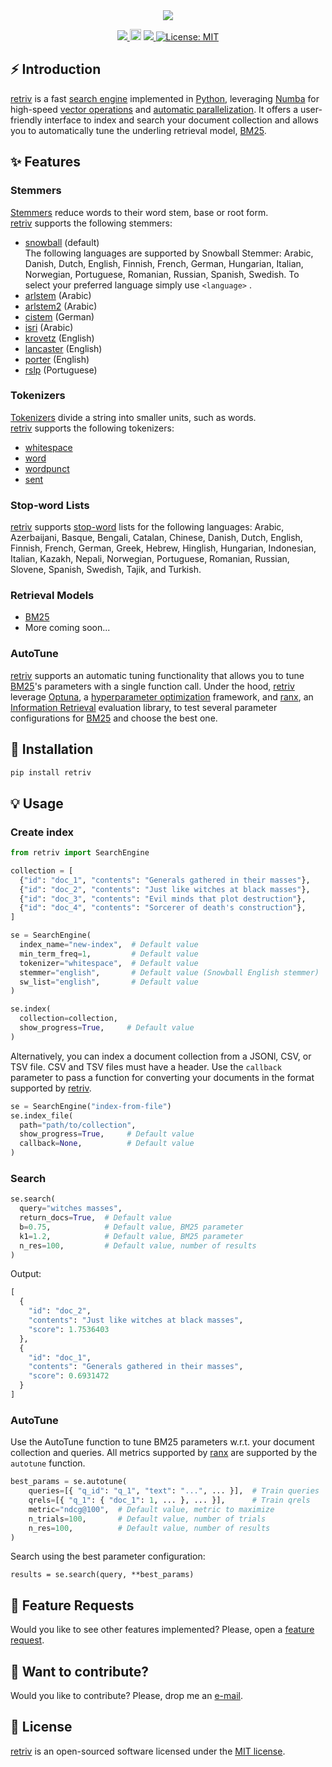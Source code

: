 <div align="center">
  <img src="https://repository-images.githubusercontent.com/566840861/ce7eeed0-7454-4aff-9073-235a83eeb6e7">
</div>

<p align="center">
  <!-- Python -->
  <a href="https://www.python.org" alt="Python">
      <img src="https://badges.aleen42.com/src/python.svg" />
  </a>
  <!-- Version -->
  <a href="https://badge.fury.io/py/retriv"><img src="https://badge.fury.io/py/retriv.svg" alt="PyPI version" height="18"></a>
  <!-- Docs -->
  <!-- <a href="https://amenra.github.io/retriv"><img src="https://img.shields.io/badge/docs-passing-<COLOR>.svg" alt="Documentation Status"></a> -->
  <!-- Black -->
  <a href="https://github.com/psf/black" alt="Code style: black">
      <img src="https://img.shields.io/badge/code%20style-black-000000.svg" />
  </a>
  <!-- License -->
  <a href="https://lbesson.mit-license.org/"><img src="https://img.shields.io/badge/License-MIT-blue.svg" alt="License: MIT"></a>
  <!-- Google Colab -->
  <!-- <a href="https://colab.research.google.com/github/AmenRa/retriv/blob/master/notebooks/1_overview.ipynb"> -->
      <!-- <img src="https://colab.research.google.com/assets/colab-badge.svg" alt="Open In Colab"/> -->
  </a>
</p>

## ⚡️ Introduction

[retriv](https://github.com/AmenRa/retriv) is a fast [search engine](https://en.wikipedia.org/wiki/Search_engine) implemented in [Python](https://en.wikipedia.org/wiki/Python_(programming_language)), leveraging [Numba](https://github.com/numba/numba) for high-speed [vector operations](https://en.wikipedia.org/wiki/Automatic_vectorization) and [automatic parallelization](https://en.wikipedia.org/wiki/Automatic_parallelization).
It offers a user-friendly interface to index and search your document collection and allows you to automatically tune the underling retrieval model, [BM25](https://en.wikipedia.org/wiki/Okapi_BM25).


## ✨ Features

### Stemmers
[Stemmers](https://en.wikipedia.org/wiki/Stemming) reduce words to their word stem, base or root form.  
[retriv](https://github.com/AmenRa/retriv) supports the following stemmers:
- [snowball](https://www.nltk.org/api/nltk.stem.snowball.html) (default)  
The following languages are supported by Snowball Stemmer: 
Arabic, Danish, Dutch, English, Finnish, French, German, Hungarian, Italian, Norwegian, Portuguese, Romanian, Russian, Spanish, Swedish.
To select your preferred language simply use `<language>` .
- [arlstem](https://www.nltk.org/api/nltk.stem.arlstem.html) (Arabic)
- [arlstem2](https://www.nltk.org/api/nltk.stem.arlstem2.html) (Arabic)
- [cistem](https://www.nltk.org/api/nltk.stem.cistem.html) (German)
- [isri](https://www.nltk.org/api/nltk.stem.isri.html) (Arabic)
- [krovetz](https://dl.acm.org/doi/10.1145/160688.160718) (English)
- [lancaster](https://www.nltk.org/api/nltk.stem.lancaster.html) (English)
- [porter](https://www.nltk.org/api/nltk.stem.porter.html) (English)
- [rslp](https://www.nltk.org/api/nltk.stem.rslp.html) (Portuguese)

### Tokenizers

[Tokenizers](https://en.wikipedia.org/wiki/Lexical_analysis#Tokenization) divide a string into smaller units, such as words.  
[retriv](https://github.com/AmenRa/retriv) supports the following tokenizers:
- [whitespace](https://www.nltk.org/api/nltk.tokenize.html)
- [word](https://www.nltk.org/api/nltk.tokenize.html)
- [wordpunct](https://www.nltk.org/api/nltk.tokenize.html)
- [sent](https://www.nltk.org/api/nltk.tokenize.html)

### Stop-word Lists

[retriv](https://github.com/AmenRa/retriv) supports [stop-word](https://en.wikipedia.org/wiki/Stop_word) lists for the following languages: Arabic, Azerbaijani, Basque, Bengali, Catalan, Chinese, Danish, Dutch, English, Finnish, French, German, Greek, Hebrew, Hinglish, Hungarian, Indonesian, Italian, Kazakh, Nepali, Norwegian, Portuguese, Romanian, Russian, Slovene, Spanish, Swedish, Tajik, and Turkish.

### Retrieval Models
- [BM25](https://en.wikipedia.org/wiki/Okapi_BM25)
- More coming soon...

### AutoTune

[retriv](https://github.com/AmenRa/retriv) supports an automatic tuning functionality that allows you to tune [BM25](https://en.wikipedia.org/wiki/Okapi_BM25)'s parameters with a single function call.
Under the hood, [retriv](https://github.com/AmenRa/retriv) leverage [Optuna](https://optuna.org), a [hyperparameter optimization](https://en.wikipedia.org/wiki/Hyperparameter_optimization) framework, and [ranx](https://github.com/AmenRa/ranx), an [Information Retrieval](https://en.wikipedia.org/wiki/Information_retrieval) evaluation library, to test several parameter configurations for [BM25](https://en.wikipedia.org/wiki/Okapi_BM25) and choose the best one.

## 🔌 Installation
```bash
pip install retriv
```

## 💡 Usage

### Create index
```python
from retriv import SearchEngine

collection = [
  {"id": "doc_1", "contents": "Generals gathered in their masses"},
  {"id": "doc_2", "contents": "Just like witches at black masses"},
  {"id": "doc_3", "contents": "Evil minds that plot destruction"},
  {"id": "doc_4", "contents": "Sorcerer of death's construction"},
]

se = SearchEngine(
  index_name="new-index",  # Default value
  min_term_freq=1,         # Default value
  tokenizer="whitespace",  # Default value
  stemmer="english",       # Default value (Snowball English stemmer)
  sw_list="english",       # Default value
)

se.index(
  collection=collection,
  show_progress=True,     # Default value
)
```

Alternatively, you can index a document collection from a JSONl, CSV, or TSV file.
CSV and TSV files must have a header.
Use the `callback` parameter to pass a function for converting your documents in the format supported by [retriv](https://github.com/AmenRa/retriv).

```python
se = SearchEngine("index-from-file")
se.index_file(
  path="path/to/collection",
  show_progress=True,     # Default value
  callback=None,          # Default value
)
```

### Search
```python
se.search(
  query="witches masses",
  return_docs=True,  # Default value
  b=0.75,            # Default value, BM25 parameter
  k1=1.2,            # Default value, BM25 parameter
  n_res=100,         # Default value, number of results
)
```
Output:
```python
[
  {
    "id": "doc_2",
    "contents": "Just like witches at black masses",
    "score": 1.7536403
  },
  {
    "id": "doc_1",
    "contents": "Generals gathered in their masses",
    "score": 0.6931472
  }
]
```

### AutoTune

Use the AutoTune function to tune BM25 parameters w.r.t. your document collection and queries.
All metrics supported by [ranx](https://github.com/AmenRa/ranx) are supported by the `autotune` function.

```python
best_params = se.autotune(
    queries=[{ "q_id": "q_1", "text": "...", ... }],  # Train queries
    qrels=[{ "q_1": { "doc_1": 1, ... }, ... }],      # Train qrels
    metric="ndcg@100",  # Default value, metric to maximize
    n_trials=100,       # Default value, number of trials
    n_res=100,          # Default value, number of results
)
```
Search using the best parameter configuration:
```
results = se.search(query, **best_params)
```


## 🎁 Feature Requests
Would you like to see other features implemented? Please, open a [feature request](https://github.com/AmenRa/retriv/issues/new?assignees=&labels=enhancement&template=feature_request.md&title=%5BFeature+Request%5D+title).


## 🤘 Want to contribute?
Would you like to contribute? Please, drop me an [e-mail](mailto:elias.bssn@gmail.com?subject=[GitHub]%20retriv).


## 📄 License
[retriv](https://github.com/AmenRa/retriv) is an open-sourced software licensed under the [MIT license](LICENSE).
